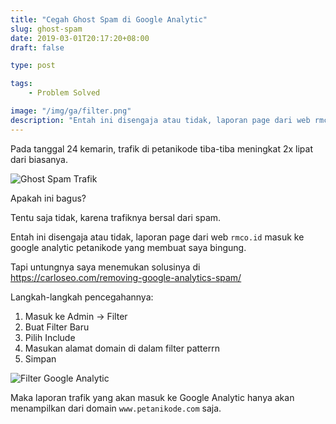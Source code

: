 ```yaml
---
title: "Cegah Ghost Spam di Google Analytic"
slug: ghost-spam
date: 2019-03-01T20:17:20+08:00
draft: false

type: post

tags:
    - Problem Solved

image: "/img/ga/filter.png"
description: "Entah ini disengaja atau tidak, laporan page dari web rmco.id masuk ke google analytic petanikode yang membuat saya bingung."
---
```


Pada tanggal 24 kemarin, trafik di petanikode tiba-tiba meningkat 2x lipat
dari biasanya.

![Ghost Spam Trafik](/img/ga/ghost-spam.png)

Apakah ini bagus?

Tentu saja tidak, karena trafiknya bersal dari spam.

Entah ini disengaja atau tidak, laporan page
dari web `rmco.id` masuk ke google analytic petanikode
yang membuat saya bingung.

Tapi untungnya saya menemukan solusinya di https://carloseo.com/removing-google-analytics-spam/

Langkah-langkah pencegahannya:

1. Masuk ke Admin -> Filter
2. Buat Filter Baru
3. Pilih Include
4. Masukan alamat domain di dalam filter patterrn
5. Simpan

![Filter Google Analytic](/img/ga/filter.png)

Maka laporan trafik yang akan masuk ke Google Analytic
hanya akan menampilkan dari domain `www.petanikode.com` saja.